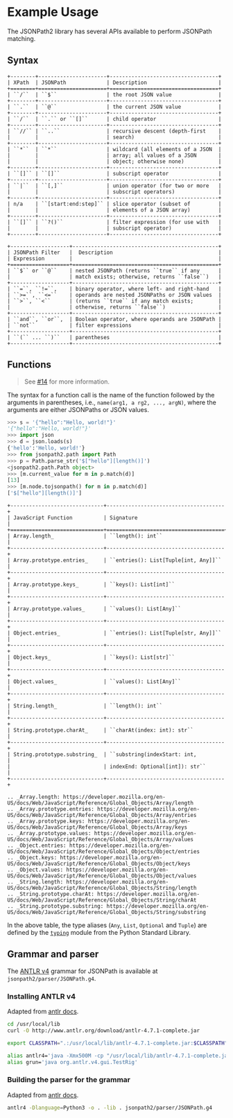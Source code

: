# Example Usage

The JSONPath2 library has several APIs available to perform JSONPath
matching.

## Syntax

```eval_rst
+--------+----------------------+-----------------------------------+
| XPath  | JSONPath             | Description                       |
+========+======================+===================================+
| ``/``  | ``$``                | the root JSON value               |
+--------+----------------------+-----------------------------------+
| ``.``  | ``@``                | the current JSON value            |
+--------+----------------------+-----------------------------------+
| ``/``  | ``.`` or ``[]``      | child operator                    |
+--------+----------------------+-----------------------------------+
| ``//`` | ``..``               | recursive descent (depth-first    |
|        |                      | search)                           |
+--------+----------------------+-----------------------------------+
| ``*``  | ``*``                | wildcard (all elements of a JSON  |
|        |                      | array; all values of a JSON       |
|        |                      | object; otherwise none)           |
+--------+----------------------+-----------------------------------+
| ``[]`` | ``[]``               | subscript operator                |
+--------+----------------------+-----------------------------------+
| ``|``  | ``[,]``              | union operator (for two or more   |
|        |                      | subscript operators)              |
+--------+----------------------+-----------------------------------+
| n/a    | ``[start:end:step]`` | slice operator (subset of         |
|        |                      | elements of a JSON array)         |
+--------+----------------------+-----------------------------------+
| ``[]`` | ``?()``              | filter expression (for use with   |
|        |                      | subscript operator)               |
+--------+----------------------+-----------------------------------+

+-------------------+-----------------------------------------------+
| JSONPath Filter   |  Description                                  |
| Expression        |                                               |
+===================+===============================================+
| ``$`` or ``@``    | nested JSONPath (returns ``true`` if any      |
|                   | match exists; otherwise, returns ``false``)   |
+-------------------+-----------------------------------------------+
| ``=``, ``!=``,    | binary operator, where left- and right-hand   |
| ``>=``, ``<=``    | operands are nested JSONPaths or JSON values  |
| ``>``, ``<``      | (returns ``true`` if any match exists;        |
|                   | otherwise, returns ``false``)                 |
+-------------------+-----------------------------------------------+
| ``and``, ``or``,  | Boolean operator, where operands are JSONPath |
| ``not``           | filter expressions                            |
+-------------------+-----------------------------------------------+
| ``(`` ... ``)``   | parentheses                                   |
+-------------------+-----------------------------------------------+
```

## Functions

> See [#14](https://github.com/pacifica/python-jsonpath2/pull/14) for more information.

The syntax for a function call is the name of the function followed by the arguments in parentheses, i.e., `name(arg1, a
rg2, ..., argN)`, where the arguments are either JSONPaths or JSON values.

```python
>>> s = '{"hello":"Hello, world!"}'
'{"hello":"Hello, world!"}'
>>> import json
>>> d = json.loads(s)
{'hello':'Hello, world!'}
>>> from jsonpath2.path import Path
>>> p = Path.parse_str('$["hello"][length()]')
<jsonpath2.path.Path object>
>>> [m.current_value for m in p.match(d)]
[13]
>>> [m.node.tojsonpath() for m in p.match(d)]
['$["hello"][length()]']
```

```eval_rst
+------------------------------+--------------------------------------+
| JavaScript Function          | Signature                            |
+==============================+======================================+
| Array.length_                | ``length(): int``                    |
+------------------------------+--------------------------------------+
| Array.prototype.entries_     | ``entries(): List[Tuple[int, Any]]`` |
+------------------------------+--------------------------------------+
| Array.prototype.keys_        | ``keys(): List[int]``                |
+------------------------------+--------------------------------------+
| Array.prototype.values_      | ``values(): List[Any]``              |
+------------------------------+--------------------------------------+
| Object.entries_              | ``entries(): List[Tuple[str, Any]]`` |
+------------------------------+--------------------------------------+
| Object.keys_                 | ``keys(): List[str]``                |
+------------------------------+--------------------------------------+
| Object.values_               | ``values(): List[Any]``              |
+------------------------------+--------------------------------------+
| String.length_               | ``length(): int``                    |
+------------------------------+--------------------------------------+
| String.prototype.charAt_     | ``charAt(index: int): str``          |
+------------------------------+--------------------------------------+
| String.prototype.substring_  | ``substring(indexStart: int,         |
|                              | indexEnd: Optional[int]): str``      |
+------------------------------+--------------------------------------+

.. _Array.length: https://developer.mozilla.org/en-US/docs/Web/JavaScript/Reference/Global_Objects/Array/length
.. _Array.prototype.entries: https://developer.mozilla.org/en-US/docs/Web/JavaScript/Reference/Global_Objects/Array/entries
.. _Array.prototype.keys: https://developer.mozilla.org/en-US/docs/Web/JavaScript/Reference/Global_Objects/Array/keys
.. _Array.prototype.values: https://developer.mozilla.org/en-US/docs/Web/JavaScript/Reference/Global_Objects/Array/values
.. _Object.entries: https://developer.mozilla.org/en-US/docs/Web/JavaScript/Reference/Global_Objects/Object/entries
.. _Object.keys: https://developer.mozilla.org/en-US/docs/Web/JavaScript/Reference/Global_Objects/Object/keys
.. _Object.values: https://developer.mozilla.org/en-US/docs/Web/JavaScript/Reference/Global_Objects/Object/values
.. _String.length: https://developer.mozilla.org/en-US/docs/Web/JavaScript/Reference/Global_Objects/String/length
.. _String.prototype.charAt: https://developer.mozilla.org/en-US/docs/Web/JavaScript/Reference/Global_Objects/String/charAt
.. _String.prototype.substring: https://developer.mozilla.org/en-US/docs/Web/JavaScript/Reference/Global_Objects/String/substring
```
<!-- | `Array.prototype.concat()` | |
| `Array.prototype.fill()` | |
| `Array.prototype.flat()` | |
| `Array.prototype.includes()` | |
| `Array.prototype.indexOf()` | |
| `Array.prototype.join()` | |
| `Array.prototype.lastIndexOf()` | |
| `Array.prototype.slice()` | |
| `Array.prototype.sort()` | |
| `Array.prototype.splice()` | |
| `JSON.parse()` | |
| `JSON.stringify()` | |
| `Math.abs()` | |
| `Math.acos()` | |
| `Math.acosh()` | |
| `Math.asin()` | |
| `Math.asinh()` | |
| `Math.atan()` | |
| `Math.atan2()` | |
| `Math.atanh()` | |
| `Math.cbrt()` | |
| `Math.ceil()` | |
| `Math.clz32()` | |
| `Math.cos()` | |
| `Math.cosh()` | |
| `Math.exp()` | |
| `Math.expm1()` | |
| `Math.floor()` | |
| `Math.fround()` | |
| `Math.hypot()` | |
| `Math.imul()` | |
| `Math.log()` | |
| `Math.log10()` | |
| `Math.log1p()` | |
| `Math.log2()` | |
| `Math.max()` | |
| `Math.min()` | |
| `Math.pow()` | |
| `Math.random()` | |
| `Math.round()` | |
| `Math.sign()` | |
| `Math.sin()` | |
| `Math.sinh()` | |
| `Math.sqrt()` | |
| `Math.tan()` | |
| `Math.tanh()` | |
| `Math.trunc()` | |
| `Number.isFinite()` | |
| `Number.isInteger()` | |
| `Number.isNaN()` | |
| `Number.isSafeInteger()` | |
| `Number.parseFloat()` | |
| `Number.parseInt()` | |
| `String.prototype.codeCharAt()` | |
| `String.prototype.codePointAt()` | |
| `String.prototype.concat()` | |
| `String.prototype.endsWith()` | |
| `String.prototype.includes()` | |
| `String.prototype.indexOf()` | |
| `String.prototype.lastIndexOf()` | |
| `String.prototype.localeCompare()` | |
| `String.prototype.match()` | |
| `String.prototype.normalize()` | |
| `String.prototype.padEnd()` | |
| `String.prototype.padStart()` | |
| `String.prototype.repeat()` | |
| `String.prototype.replace()` | |
| `String.prototype.search()` | |
| `String.prototype.slice()` | |
| `String.prototype.split()` | |
| `String.prototype.startsWith()` | |
| `String.prototype.toLocaleLowerCase()` | |
| `String.prototype.toLocaleUpperCase()` | |
| `String.prototype.toLowerCase()` | |
| `String.prototype.toUpperCase()` | |
| `String.prototype.trim()` | |
| `String.prototype.trimEnd()` | |
| `String.prototype.trimStart()` | | -->

In the above table, the type aliases (`Any`, `List`, `Optional` and `Tuple`) are defined by the
[`typing`](https://docs.python.org/3/library/typing.html) module from the Python Standard Library.

## Grammar and parser

The [ANTLR v4](https://github.com/antlr/antlr4) grammar for JSONPath is available at `jsonpath2/parser/JSONPath.g4`.

### Installing ANTLR v4

Adapted from [antlr docs](https://github.com/antlr/antlr4/blob/master/doc/getting-started.md).

```bash
cd /usr/local/lib
curl -O http://www.antlr.org/download/antlr-4.7.1-complete.jar

export CLASSPATH=".:/usr/local/lib/antlr-4.7.1-complete.jar:$CLASSPATH"

alias antlr4='java -Xmx500M -cp "/usr/local/lib/antlr-4.7.1-complete.jar:$CLASSPATH" org.antlr.v4.Tool'
alias grun='java org.antlr.v4.gui.TestRig'
```

### Building the parser for the grammar

Adapted from [antlr docs](https://github.com/antlr/antlr4/blob/master/doc/python-target.md).

```bash
antlr4 -Dlanguage=Python3 -o . -lib . jsonpath2/parser/JSONPath.g4
```
